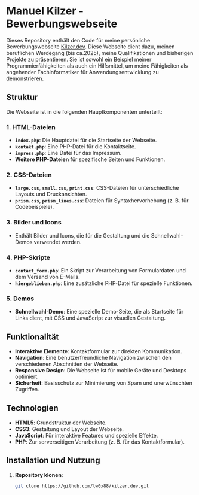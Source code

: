 # Manuel Kilzer - Bewerbungswebseite

Dieses Repository enthält den Code für meine persönliche Bewerbungswebseite [Kilzer.dev](http://www.kilzer.dev). Diese Webseite dient dazu, meinen beruflichen Werdegang (bis ca.2025), meine Qualifikationen und bisherigen Projekte zu präsentieren. Sie ist sowohl ein Beispiel meiner Programmierfähigkeiten als auch ein Hilfsmittel, um meine Fähigkeiten als angehender Fachinformatiker für Anwendungsentwicklung zu demonstrieren.

## Struktur

Die Webseite ist in die folgenden Hauptkomponenten unterteilt:

### 1. **HTML-Dateien**
- **`index.php`**: Die Hauptdatei für die Startseite der Webseite.
- **`kontakt.php`**: Eine PHP-Datei für die Kontaktseite.
- **`impress.php`**: Eine Datei für das Impressum.
- **Weitere PHP-Dateien** für spezifische Seiten und Funktionen.

### 2. **CSS-Dateien**
- **`large.css`**, **`small.css`**, **`print.css`**: CSS-Dateien für unterschiedliche Layouts und Druckansichten.
- **`prism.css`**, **`prism_lines.css`**: Dateien für Syntaxhervorhebung (z. B. für Codebeispiele).

### 3. **Bilder und Icons**
- Enthält Bilder und Icons, die für die Gestaltung und die Schnellwahl-Demos verwendet werden.

### 4. **PHP-Skripte**
- **`contact_form.php`**: Ein Skript zur Verarbeitung von Formulardaten und dem Versand von E-Mails.
- **`hiergeblieben.php`**: Eine zusätzliche PHP-Datei für spezielle Funktionen.

### 5. **Demos**
- **Schnellwahl-Demo**: Eine spezielle Demo-Seite, die als Startseite für Links dient, mit CSS und JavaScript zur visuellen Gestaltung.

## Funktionalität

- **Interaktive Elemente**: Kontaktformular zur direkten Kommunikation.
- **Navigation**: Eine benutzerfreundliche Navigation zwischen den verschiedenen Abschnitten der Webseite.
- **Responsive Design**: Die Webseite ist für mobile Geräte und Desktops optimiert.
- **Sicherheit**: Basisschutz zur Minimierung von Spam und unerwünschten Zugriffen.

## Technologien

- **HTML5**: Grundstruktur der Webseite.
- **CSS3**: Gestaltung und Layout der Webseite.
- **JavaScript**: Für interaktive Features und spezielle Effekte.
- **PHP**: Zur serverseitigen Verarbeitung (z. B. für das Kontaktformular).

## Installation und Nutzung

1. **Repository klonen**:
   ```bash
   git clone https://github.com/tw0x88/kilzer.dev.git
